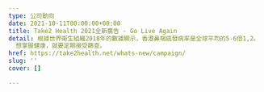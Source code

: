 ```yaml
---
type: 公司動向
date: 2021-10-11T00:00:00+08:00
title: Take2 Health 2021全新廣告 - Go Live Again
detail: 根據世界衛生組織2018年的數據顯示，香港鼻咽癌發病率是全球平均的5-6倍1,2。 其實不論年紀、性別及背景，任何人士都有機會患上鼻咽癌。 作為鼻咽癌康復者兼香港著名喜劇演員，張達明先生曾因忽略身體警號而延誤求醫。
  想掌握健康，就要定期接受篩查。
href: https://take2health.net/whats-new/campaign/
slug: ''
cover: []

---
```

